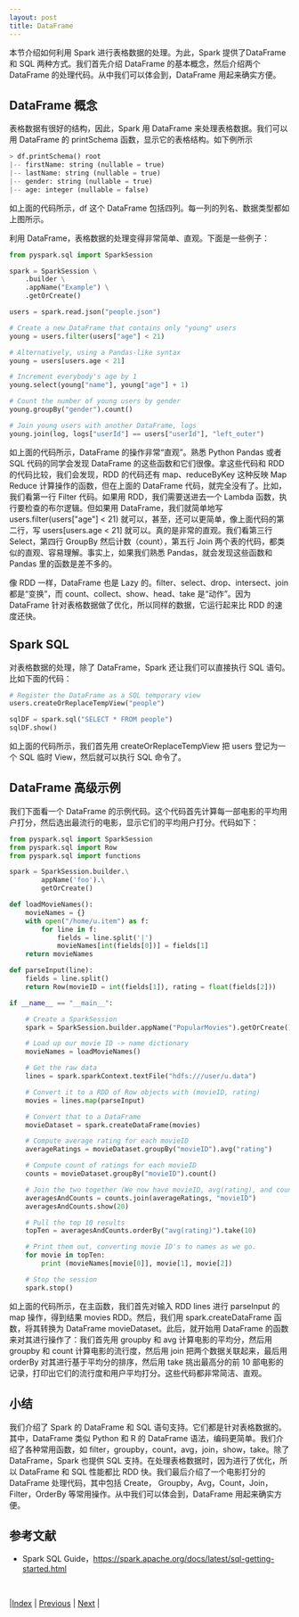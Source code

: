 ```yaml
---
layout: post
title: DataFrame
---
```


本节介绍如何利用 Spark 进行表格数据的处理。为此，Spark 提供了DataFrame 和 SQL 两种方式。我们首先介绍 DataFrame 的基本概念，然后介绍两个 DataFrame 的处理代码。从中我们可以体会到，DataFrame 用起来确实方便。

## DataFrame 概念

表格数据有很好的结构，因此，Spark 用 DataFrame 来处理表格数据。我们可以用 DataFrame 的 printSchema 函数，显示它的表格结构。如下例所示

```py
> df.printSchema() root
|-- firstName: string (nullable = true)
|-- lastName: string (nullable = true)
|-- gender: string (nullable = true)
|-- age: integer (nullable = false)
```

如上面的代码所示，df 这个 DataFrame 包括四列。每一列的列名、数据类型都如上图所示。

利用 DataFrame，表格数据的处理变得非常简单、直观。下面是一些例子：

```py
from pyspark.sql import SparkSession

spark = SparkSession \
    .builder \
    .appName("Example") \
    .getOrCreate()

users = spark.read.json("people.json")

# Create a new DataFrame that contains only "young" users
young = users.filter(users["age"] < 21)

# Alternatively, using a Pandas-like syntax
young = users[users.age < 21]

# Increment everybody's age by 1
young.select(young["name"], young["age"] + 1) 

# Count the number of young users by gender
young.groupBy("gender").count()

# Join young users with another DataFrame, logs
young.join(log, logs["userId"] == users["userId"], "left_outer")
```

如上面的代码所示，DataFrame 的操作非常“直观”。熟悉 Python Pandas 或者 SQL 代码的同学会发现 DataFrame 的这些函数和它们很像。拿这些代码和 RDD 的代码比较，我们会发现，RDD 的代码还有 map、reduceByKey 这种反映 Map Reduce 计算操作的函数，但在上面的 DataFrame 代码，就完全没有了。比如，我们看第一行 Filter 代码。如果用 RDD，我们需要送进去一个 Lambda 函数，执行要检查的布尔逻辑。但如果用 DataFrame，我们就简单地写 users.filter(users["age"] < 21) 就可以，甚至，还可以更简单，像上面代码的第二行，写 users[users.age < 21] 就可以。真的是非常的直观。我们看第三行 Select，第四行 GroupBy 然后计数（count），第五行 Join 两个表的代码，都类似的直观、容易理解。事实上，如果我们熟悉 Pandas，就会发现这些函数和 Pandas 里的函数是差不多的。

像 RDD 一样，DataFrame 也是 Lazy 的。filter、select、drop、intersect、join 都是“变换”，而 count、collect、show、head、take 是“动作”。因为 DataFrame 针对表格数据做了优化，所以同样的数据，它运行起来比 RDD 的速度还快。

## Spark SQL

对表格数据的处理，除了 DataFrame，Spark 还让我们可以直接执行 SQL 语句。比如下面的代码：

```py
# Register the DataFrame as a SQL temporary view
users.createOrReplaceTempView("people")

sqlDF = spark.sql("SELECT * FROM people")
sqlDF.show()
```

如上面的代码所示，我们首先用 createOrReplaceTempView 把 users 登记为一个 SQL 临时 View，然后就可以执行 SQL 命令了。

## DataFrame 高级示例

我们下面看一个 DataFrame 的示例代码。这个代码首先计算每一部电影的平均用户打分，然后选出最流行的电影，显示它们的平均用户打分。代码如下：

```py
from pyspark.sql import SparkSession
from pyspark.sql import Row
from pyspark.sql import functions

spark = SparkSession.builder.\
        appName('foo').\
        getOrCreate()

def loadMovieNames():
    movieNames = {}
    with open("/home/u.item") as f:
        for line in f:
            fields = line.split('|')
            movieNames[int(fields[0])] = fields[1]
    return movieNames

def parseInput(line):
    fields = line.split()
    return Row(movieID = int(fields[1]), rating = float(fields[2]))

if __name__ == "__main__":

    # Create a SparkSession
    spark = SparkSession.builder.appName("PopularMovies").getOrCreate()

    # Load up our movie ID -> name dictionary
    movieNames = loadMovieNames()

    # Get the raw data
    lines = spark.sparkContext.textFile("hdfs:///user/u.data")

    # Convert it to a RDD of Row objects with (movieID, rating)
    movies = lines.map(parseInput)

    # Convert that to a DataFrame
    movieDataset = spark.createDataFrame(movies)

    # Compute average rating for each movieID
    averageRatings = movieDataset.groupBy("movieID").avg("rating")

    # Compute count of ratings for each movieID
    counts = movieDataset.groupBy("movieID").count()

    # Join the two together (We now have movieID, avg(rating), and count columns)
    averagesAndCounts = counts.join(averageRatings, "movieID")
    averagesAndCounts.show(20)

    # Pull the top 10 results
    topTen = averagesAndCounts.orderBy("avg(rating)").take(10)

    # Print them out, converting movie ID's to names as we go.
    for movie in topTen:
        print (movieNames[movie[0]], movie[1], movie[2])

    # Stop the session
    spark.stop()

```

如上面的代码所示，在主函数，我们首先对输入 RDD lines 进行 parseInput 的 map 操作，得到结果 movies RDD。然后，我们用 spark.createDataFrame 函数，将其转换为 DataFrame movieDataset。此后，就开始用 DataFrame 的函数来对其进行操作了：我们首先用 groupby 和 avg 计算电影的平均分，然后用 groupby 和 count 计算电影的流行度，然后用 join 把两个数据关联起来，最后用 orderBy 对其进行基于平均分的排序，然后用 take 挑出最高分的前 10 部电影的记录，打印出它们的流行度和用户平均打分。这些代码都非常简洁、直观。

## 小结

我们介绍了 Spark 的 DataFrame 和 SQL 语句支持。它们都是针对表格数据的。其中，DataFrame 类似 Python 和 R 的 DataFrame 语法，编码更简单。我们介绍了各种常用函数，如 filter，groupby，count，avg，join，show，take。除了 DataFrame，Spark 也提供 SQL 支持。在处理表格数据时，因为进行了优化，所以 DataFrame 和 SQL 性能都比 RDD 快。我们最后介绍了一个电影打分的 DataFrame 处理代码，其中包括 Create， Groupby，Avg，Count，Join，Filter，OrderBy 等常用操作。从中我们可以体会到，DataFrame 用起来确实方便。

## 参考文献

- Spark SQL Guide，https://spark.apache.org/docs/latest/sql-getting-started.html

<br/>

|[Index](../) | [Previous](5-5-rdd-example) | [Next](7-0-db) |
